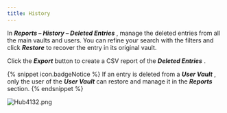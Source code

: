 ```yaml
---
title: History
---
```

In ***Reports – History – Deleted Entries*** , manage the deleted entries from all the main vaults and users. You can refine your search with the filters and click ***Restore*** to recover the entry in its original vault.  

Click the ***Export*** button to create a CSV report of the ***Deleted Entries*** .  

{% snippet icon.badgeNotice %} 
If an entry is deleted from a ***User Vault*** , only the user of the ***User Vault*** can restore and manage it in the ***Reports*** section. 
{% endsnippet %}
 
![Hub4132.png](/img/en/hub/Hub4132.png) 

